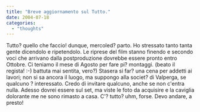 ```yaml
---
title: "Breve aggiornamento sul Tutto."
date: 2004-07-18
categories: 
  - "thoughts"
---
```


Tutto? quello che faccio! dunque, mercoled? parto. Ho stressato tanto tanta gente dicendolo e ripetendolo. Le riprese del film stanno finendo e secondo voci che arrivano dalla postproduzione dovrebbe essere pronto entro Ottobre. Ci teniamo il mese di Agosto per fare pi? montaggi. (beato il regista! :-) battuta mai sentita, vero?) Stasera si far? una cena per addetti ai lavori; non si sa ancora il luogo, ma suppongo alla societ? di Valperga, se qualcuno ? interessato. Credo di invitare qualcuno, anche se non c'entra nulla. Adesso dovrei essere sul set, ma viste le foto da acquisire e la caviglia dolorante me ne sono rimasto a casa. C'? tutto? uhm, forse. Devo andare, a presto!
